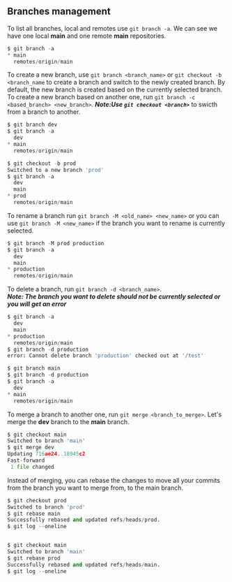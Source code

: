 ## **Branches management** ##
To list all branches, local and remotes use `git branch -a`. We can see we have one local **main** and one remote **main** repositories.
```py
$ git branch -a
* main
  remotes/origin/main
```
To create a new branch, use `git branch <branch_name>` or `git checkout -b <branch_name` to create a branch and switch to the newly created branch.
By default, the new branch is created based on the currently selected branch. To create a new branch based on another one, run `git branch -c <based_branch> <new_branch>`.
***Note:Use `git checkout <branch>`*** to swicth from a branch to another.
```py
$ git branch dev
$ git branch -a
  dev
* main
  remotes/origin/main

$ git checkout -b prod
Switched to a new branch 'prod'
$ git branch -a
  dev
  main
* prod
  remotes/origin/main
```
To rename a branch run `git branch -M <old_name> <new_name>` or you can use `git branch -M <new_name>` if the branch you want to rename is currently selected.
```py
$ git branch -M prod production
$ git branch -a
  dev
  main
* production
  remotes/origin/main
```
To delete a branch, run `git branch -d <branch_name>`.\
***Note: The branch you want to delete should not be currently selected or you will get an error***
```py
$ git branch -a
  dev
  main
* production
  remotes/origin/main
$ git branch -d production
error: Cannot delete branch 'production' checked out at '/test'

$ git branch main
$ git branch -d production
$ git branch -a
  dev
* main
  remotes/origin/main
```
To merge a branch to another one, run `git merge <branch_to_merge>`. Let's merge the **dev** branch to the **main** branch.
```py
$ git checkout main
Switched to branch 'main'
$ git merge dev
Updating 716ae24..18945c2
Fast-forward
 1 file changed
```
Instead of merging, you can rebase the changes to move all your commits from the branch you want to merge from, to the main branch.
```py
$ git checkout prod
Switched to branch 'prod'
$ git rebase main
Successfully rebased and updated refs/heads/prod.
$ git log --oneline


$ git checkout main
Switched to branch 'main'
$ git rebase prod
Successfully rebased and updated refs/heads/main.
$ git log --oneline
```











